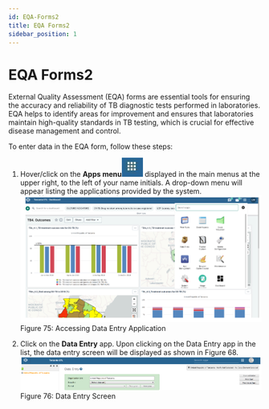 ```yaml
---
id: EQA-Forms2
title: EQA Forms2
sidebar_position: 1
---
```



# EQA Forms2

External Quality Assessment (EQA) forms are essential tools for ensuring the accuracy and reliability of TB diagnostic tests performed in laboratories. EQA helps to identify areas for improvement and ensures that laboratories maintain high-quality standards in TB testing, which is crucial for effective disease management and control.

To enter data in the EQA form, follow these steps:

1. Hover/click on the **Apps menu**![alt text](image.png) displayed in the main menus at the upper right, to the left of your name initials. A drop-down menu will appear listing the applications provided by the system.
![alt text](<../../static/img/Accessing data entry application.PNG>)
Figure 75: Accessing Data Entry Application

2. Click on the **Data Entry** app. Upon clicking on the Data Entry app in the list, the data entry screen will be displayed as shown in Figure 68.
![alt text](<../../static/img/Data entry screen.PNG>)
Figure 76: Data Entry Screen

